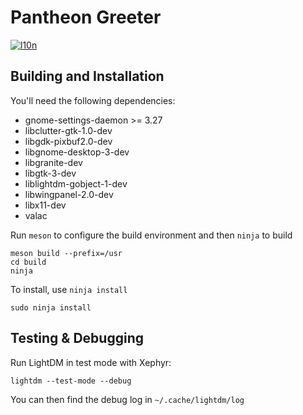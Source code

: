 # Pantheon Greeter
[![l10n](https://l10n.elementary.io/widgets/desktop/greeter/svg-badge.svg)](https://l10n.elementary.io/projects/desktop/greeter)

## Building and Installation

You'll need the following dependencies:

* gnome-settings-daemon >= 3.27
* libclutter-gtk-1.0-dev
* libgdk-pixbuf2.0-dev
* libgnome-desktop-3-dev
* libgranite-dev
* libgtk-3-dev
* liblightdm-gobject-1-dev
* libwingpanel-2.0-dev
* libx11-dev
* valac

Run `meson` to configure the build environment and then `ninja` to build

    meson build --prefix=/usr
    cd build
    ninja

To install, use `ninja install`

    sudo ninja install

## Testing & Debugging

Run LightDM in test mode with Xephyr:

    lightdm --test-mode --debug

You can then find the debug log in `~/.cache/lightdm/log`
